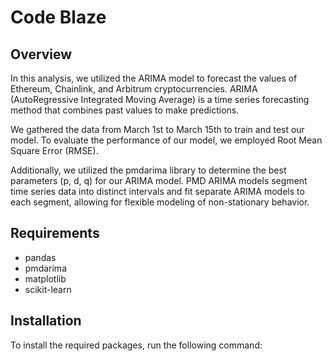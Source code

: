 # Code Blaze

## Overview
In this analysis, we utilized the ARIMA model to forecast the values of Ethereum, Chainlink, and Arbitrum cryptocurrencies. ARIMA (AutoRegressive Integrated Moving Average) is a time series forecasting method that combines past values to make predictions.

We gathered the data from March 1st to March 15th to train and test our model. To evaluate the performance of our model, we employed Root Mean Square Error (RMSE).

Additionally, we utilized the pmdarima library to determine the best parameters (p, d, q) for our ARIMA model. PMD ARIMA models segment time series data into distinct intervals and fit separate ARIMA models to each segment, allowing for flexible modeling of non-stationary behavior.

## Requirements
- pandas
- pmdarima
- matplotlib
- scikit-learn

## Installation
To install the required packages, run the following command:
